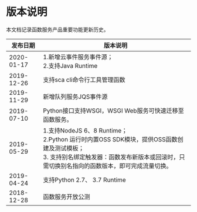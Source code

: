 
# 版本说明
本文档记录函数服务产品重要功能更新历史。

| 发布日期    |  版本说明     |
| -----------| ------------------ |
| 2020-01-17 | 1.新增云事件服务事件源；</br> 2.支持Java Runtime |
| 2019-12-26 | 支持sca cli命令行工具管理函数 |
| 2019-11-29 | 新增队列服务JQS事件源 |
| 2019-07-10 | Python接口支持WSGI，WSGI Web服务可快速迁移至函数服务。 |
| 2019-05-29 | 1.支持NodeJS 6、8 Runtime；</br> 2.Python 运行时内置OSS SDK模块，提供OSS函数创建及测试模板；</br> 3. 支持别名绑定触发器：函数发布新版本或回滚时，只需切换别名指向的函数版本，即可完成流量切换。| 
| 2019-04-24 | 支持Python 2.7、 3.7 Runtime |
| 2018-12-28 | 函数服务开放公测 |
